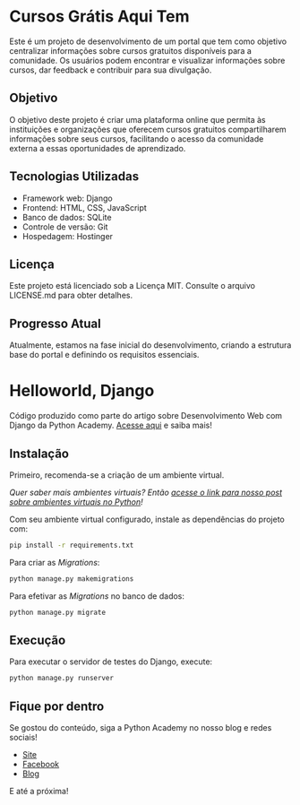 # Cursos Grátis Aqui Tem

Este é um projeto de desenvolvimento de um portal que tem como objetivo centralizar informações sobre cursos gratuitos disponíveis para a comunidade. Os usuários podem encontrar e visualizar informações sobre cursos, dar feedback e contribuir para sua divulgação.

## Objetivo

O objetivo deste projeto é criar uma plataforma online que permita às instituições e organizações que oferecem cursos gratuitos compartilharem informações sobre seus cursos, facilitando o acesso da comunidade externa a essas oportunidades de aprendizado.

## Tecnologias Utilizadas

- Framework web: Django
- Frontend: HTML, CSS, JavaScript
- Banco de dados: SQLite
- Controle de versão: Git
- Hospedagem: Hostinger

## Licença

Este projeto está licenciado sob a Licença MIT. Consulte o arquivo LICENSE.md para obter detalhes.

## Progresso Atual

Atualmente, estamos na fase inicial do desenvolvimento, criando a estrutura base do portal e definindo os requisitos essenciais.

# Helloworld, Django

Código produzido como parte do artigo sobre Desenvolvimento Web com Django da Python Academy. 
[Acesse aqui](https://pythonacademy.com.br/blog/desenvolvimento-web-com-python-e-django-introducao) 
e saiba mais!

## Instalação

Primeiro, recomenda-se a criação de um ambiente virtual. 

_Quer saber mais ambientes virtuais? Então [acesse o link para nosso post 
sobre ambientes virtuais no Python](https://pythonacademy.com.br/blog/python-e-virtualenv-como-programar-em-ambientes-virtuais)!_

Com seu ambiente virtual configurado, instale as dependências do projeto com:

```bash
pip install -r requirements.txt
```

Para criar as _Migrations_:

```bash
python manage.py makemigrations
```

Para efetivar as _Migrations_ no banco de dados:

```bash
python manage.py migrate
```

## Execução

Para executar o servidor de testes do Django, execute:

```bash
python manage.py runserver
```

## Fique por dentro

Se gostou do conteúdo, siga a Python Academy no nosso blog e redes sociais!

- [Site](https://pythonacademy.com.br)
- [Facebook](https://facebook.com.br/pythonacademy/)
- [Blog](https://pythonacademy.com.br/blog/)

E até a próxima!
